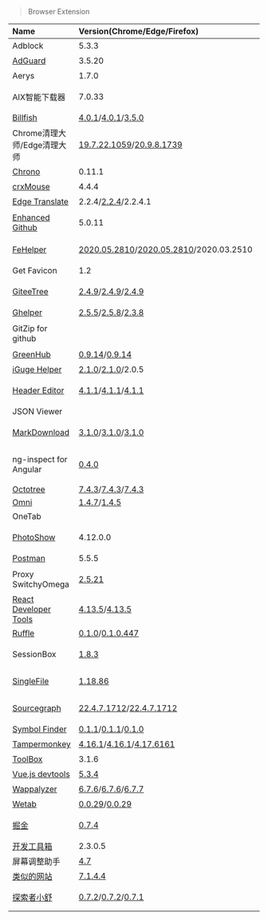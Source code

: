 > Browser Extension

| Name                        | Version(Chrome/Edge/Firefox)                                                    | Description                          |
| :-------------------------- | :------------------------------------------------------------------------------ | :----------------------------------- |
| Adblock                     | 5.3.3                                                                           | 最佳广告拦截工具                     |
| [AdGuard]                   | 3.5.20                                                                          | 广告拦截器                           |
| Aerys                       | 1.7.0                                                                           | 窗口标签管理器                       |
| AIX智能下载器               | 7.0.33                                                                          | 高效实现网页内容的嗅探和下载         |
| [Billfish]                  | [4.0.1][BF-Chrome]/[4.0.1][BF-Edge]/[3.5.0][BF-Firefox]                         | 免费素材管理工具                     |
| Chrome清理大师/Edge清理大师 | [19.7.22.1059][CM-Chrome]/[20.9.8.1739][CM-Edge]                                | 一键清理浏览器垃圾                   |
| [Chrono]                    | 0.11.1                                                                          | 下载管理器                           |
| [crxMouse]                  | 4.4.4                                                                           | 鼠标手势                             |
| [Edge Translate]            | 2.2.4/[2.2.4][EdgeTranslate-Edge]/2.2.4.1                                       | 侧边翻译                             |
| [Enhanced Github]           | 5.0.11                                                                          | 提供GitHub附加组件的浏览器扩展       |
| [FeHelper]                  | [2020.05.2810][FH-Chrome]/[2020.05.2810][FH-Edge]/2020.03.2510                  | Web开发者常用工具集                  |
| Get Favicon                 | 1.2                                                                             | 获取网页的favicon                    |
| [GiteeTree]                 | [2.4.9][GT-Chrome]/[2.4.9][GT-Edge]/[2.4.9][GT-Firefox]                         | 基于Octotree的码云文件树插件         |
| [Ghelper]                   | [2.5.5][GH-Chrome]/[2.5.8][GH-Edge]/[2.3.8][GH-Firefox]                         | 谷歌上网助手                         |
| GitZip for github           |                                                                                 | 高速下载GitHub项目文件夹             |
| [GreenHub]                  | [0.9.14][GreenHub-Chrome]/[0.9.14][GreenHub-Edge]                               | 绿墙-网络出海工具                    |
| [iGuge Helper]              | [2.1.0][iGuge-Chrome]/[2.1.0][iGuge-Edge]/2.0.5                                 | 谷歌学术助手                         |
| [Header Editor]             | [4.1.1][HE-Chrome]/[4.1.1][HE-Edge]/[4.1.1][HE-Firefox]                         | 基于规则修改请求/响应头，进行重定向  |
| JSON Viewer                 |                                                                                 | 方便查看Json结构                     |
| [MarkDownload]              | [3.1.0][MD-Chrome]/[3.1.0][MD-Edge]/[3.1.0][MD-Firefox]                         | 把HTML格式自动转换成Markdown格式     |
| ng-inspect for Angular      | [0.4.0][ng-inspect-for-angular-Chrome]                                          | 用于调试Angular(1.x/4+/lvy)应用程序  |
| [Octotree]                  | [7.4.3][OT-Chrome]/[7.4.3][OT-Edge]/[7.4.3][OT-Firefox]                         | GitHub Code Tree                     |
| [Omni]                      | [1.4.7][Omni-Chrome]/[1.4.5][Omni-Firefox]                                      |                                      |
| OneTab                      |                                                                                 | 一键合并Tab                          |
| [PhotoShow]                 | 4.12.0.0                                                                        | 悬浮快速查看网页原图                 |
| [Postman]                   | 5.5.5                                                                           | 网络API测试工具                      |
| Proxy SwitchyOmega          | [2.5.21][PS-Chrome]                                                             | 快捷地管理和切换代理设置             |
| [React Developer Tools]     | [4.13.5][React-Chrome]/[4.13.5][React-Edge]                                     | React开发工具                        |
| [Ruffle]                    | [0.1.0][Ruffle-Chrome]/[0.1.0.447][Ruffle-Firefox]                              | Flash模拟器                          |
| SessionBox                  | [1.8.3][SB-Chrome]                                                              | 在同一个浏览器上多个账号无缝切换登录 |
| [SingleFile]                | [1.18.86][SingleFile-Chrome]                                                    | 把网页完整保存到本地                 |
| [Sourcegraph]               | [22.4.7.1712][SG-Chrome]/[22.4.7.1712][SG-Firefox]                              | Web代码搜索浏览工具                  |
| [Symbol Finder]             | [0.1.1][SF-Chrome]/[0.1.1][SF-Edge]/[0.1.0][SF-Firefox]                         | 轻松浏览和插入图标                   |
| [Tampermonkey]              | [4.16.1][TM-Chrome]/[4.16.1][TM-Edge]/[4.17.6161][TM-Firefox]                   | 用户脚本管理器                       |
| [ToolBox]                   | 3.1.6                                                                           | 常用工具                             |
| [Vue.js devtools]           | [5.3.4][Vue-Chrome]                                                             | Vue开发工具                          |
| [Wappalyzer]                | [6.7.6][Wappalyzer-Chrome]/[6.7.6][Wappalyzer-Edge]/[6.7.7][Wappalyzer-Firefox] | 识别网站技术栈                       |
| [Wetab]                     | [0.0.29][WT-Chrome]/[0.0.29][WT-Edge]                                           | 小组件新标签页                       |
| [掘金]                      | [0.7.4][juejin-Edge]                                                            | 一站式聚合优质内容·快捷工具·常用网址 |
| [开发工具箱]                | 2.3.0.5                                                                         | 软件开发小工具合集                   |
| 屏幕调整助手                | [4.7][屏幕调整助手-Chrome]                                                      | 更改屏幕的大小                       |
| [类似的网站]                | [7.1.4.4][similar-Chrome]                                                       | 发现相关网站                         |
| [探索者小舒]                | [0.7.2][XS-Chrome]/[0.7.2][XS-Edge]/[0.7.1][XS-Firefox]                         | 强大快捷的搜索切换工具               |

[AdGuard]: https://adguard.com/zh_cn/adguard-browser-extension/overview.html '跳转主页'
[Billfish]: https://www.billfish.cn/ '跳转主页'
[BF-Chrome]: https://chrome.google.com/webstore/detail/billfish-free-material-ma/piohkopmiebhgodfkcfcmjbmgkcnjnmf '跳转Google Store'
[BF-Edge]: https://microsoftedge.microsoft.com/addons/detail/billfish-%E5%85%8D%E8%B4%B9%E7%B4%A0%E6%9D%90%E7%AE%A1%E7%90%86%E5%B7%A5%E5%85%B7v3/kjjmbhmmbfgbaannpbpoaabponeogaop?hl=zh-CN '跳转Microsoft Store'
[BF-Firefox]: https://addons.mozilla.org/zh-CN/firefox/addon/billfish-%E5%85%8D%E8%B4%B9%E5%9B%BE%E7%89%87%E7%AE%A1%E7%90%86%E9%87%87%E9%9B%86%E6%8F%92%E4%BB%B6/ '跳转Firefox Add-ons'
[CM-Chrome]: https://chrome.google.com/webstore/detail/clean-master-the-best-chr/eagiakjmjnblliacokhcalebgnhellfi '跳转Google Store'
[CM-Edge]: https://microsoftedge.microsoft.com/addons/detail/edge%E6%B8%85%E7%90%86%E5%A4%A7%E5%B8%88%EF%BC%9A%E4%B8%80%E9%94%AE%E6%B8%85%E7%90%86%E6%B5%8F%E8%A7%88%E5%99%A8%E5%9E%83%E5%9C%BE%EF%BC%8C%E8%AE%A9%E4%BD%A0%E7%9A%84edg/nlcebdoehkdiojeahkofcfnolkleembf '跳转Microsoft Store'
[Chrono]: https://www.chronodownloader.net/ '跳转主页'
[crxMouse]: https://crxmouse.com/zh-hans/ '跳转主页'
[Edge Translate]: https://github.com/EdgeTranslate/EdgeTranslate '跳转主页'
[EdgeTranslate-Edge]: https://microsoftedge.microsoft.com/addons/detail/%E4%BE%A7%E8%BE%B9%E7%BF%BB%E8%AF%91/bfdogplmndidlpjfhoijckpakkdjkkil '跳转Microsoft Store'
[Enhanced Github]: https://varunmalhotra.xyz/enhanced-github/ '跳转主页'
[FeHelper]: https://www.baidufe.com/fehelper '跳转主页'
[FH-Chrome]: https://chrome.google.com/webstore/detail/fehelper%E5%89%8D%E7%AB%AF%E5%8A%A9%E6%89%8B/pkgccpejnmalmdinmhkkfafefagiiiad '跳转Google Store'
[FH-Edge]: https://microsoftedge.microsoft.com/addons/detail/fehelper%E5%89%8D%E7%AB%AF%E5%8A%A9%E6%89%8B/feolnkbgcbjmamimpfcnklggdcbgakhe '跳转Microsoft Store'
[GiteeTree]: https://gitee.com/oschina/GitCodeTree '跳转主页'
[GT-Chrome]: https://chrome.google.com/webstore/detail/gitcodetree/inaaldjpdbkaodlmdcplgpoibohcmmlj '跳转Google Store'
[GT-Edge]: https://microsoftedge.microsoft.com/addons/detail/giteetree/ialknpjkghajbolmfcbklajihdimifdk '跳转Microsoft Store'
[GT-Firefox]: https://addons.mozilla.org/zh-CN/firefox/addon/giteetree/ '跳转Firefox Add-ons'
[Ghelper]: https://ghelper.xyz/ '跳转主页'
[GH-Chrome]: https://chrome.google.com/webstore/detail/%E8%B0%B7%E6%AD%8C%E4%B8%8A%E7%BD%91%E5%8A%A9%E6%89%8B/cieikaeocafmceoapfogpffaalkncpkc '跳转Google Store'
[GH-Firefox]: https://addons.mozilla.org/zh-CN/firefox/addon/%E8%B0%B7%E6%AD%8C%E4%B8%8A%E7%BD%91%E5%8A%A9%E6%89%8B-%E5%AE%98%E7%BD%91%E7%89%88/ '跳转Firefox Add-ons'
[GH-Edge]: https://microsoftedge.microsoft.com/addons/detail/%E8%B0%B7%E6%AD%8C%E4%B8%8A%E7%BD%91%E5%8A%A9%E6%89%8B/eoboojokdmamahfilfmamjjkcmkmddgk '跳转Microsoft Store'
[GreenHub]: https://github.com/pablocc1979/Green-Hub-Proxy/ '跳转主页'
[GreenHub-Chrome]: https://chrome.google.com/webstore/detail/greenhub-free-vpn/knmhokeiipedacnhpjklbjmfgedfohco '跳转Google Store'
[GreenHub-Edge]: https://microsoftedge.microsoft.com/addons/detail/greenhub%E7%BB%BF%E5%A2%99%E2%80%94%E7%BD%91%E7%BB%9C%E5%87%BA%E6%B5%B7%E5%B7%A5%E5%85%B7/hholdpohidinjmkoanabdchniingdfac '跳转Microsoft Store'
[iGuge Helper]: https://iguge.xyz/ '跳转主页'
[iGuge-Chrome]: https://chrome.google.com/webstore/detail/igg%E8%B0%B7%E6%AD%8C%E5%AD%A6%E6%9C%AF%E5%8A%A9%E6%89%8B/ncldcbhpeplkfijdhnoepdgdnmjkckij '跳转Google Store'
[iGuge-Edge]: https://microsoftedge.microsoft.com/addons/detail/igg%E8%B0%B7%E6%AD%8C%E5%AD%A6%E6%9C%AF%E5%8A%A9%E6%89%8B/mchibleoefileemjfghfejaggonplmmg '跳转Microsoft Store'
[ng-inspect-for-angular-Chrome]: https://chrome.google.com/webstore/detail/ng-inspect-for-angular1x4/onfmmmemcmipkohkkgofiojpiahbpogh '跳转Google Store'
[Header Editor]: https://he.firefoxcn.net/ '跳转主页'
[HE-Chrome]: https://chrome.google.com/webstore/detail/header-editor/eningockdidmgiojffjmkdblpjocbhgh '跳转Google Store'
[HE-Edge]: https://microsoftedge.microsoft.com/addons/detail/header-editor/afopnekiinpekooejpchnkgfffaeceko '跳转Microsoft Store'
[HE-Firefox]: https://addons.mozilla.org/zh-CN/firefox/addon/header-editor/ '跳转Firefox Add-ons'
[MarkDownload]: https://github.com/deathau/markdownload '跳转主页'
[MD-Chrome]: https://chrome.google.com/webstore/detail/markdownload-markdown-web/pcmpcfapbekmbjjkdalcgopdkipoggdi '跳转Google Store'
[MD-Edge]: https://microsoftedge.microsoft.com/addons/detail/markdownload-markdown-w/hajanaajapkhaabfcofdjgjnlgkdkknm '跳转Microsoft Store'
[MD-Firefox]: https://addons.mozilla.org/zh-CN/firefox/addon/markdownload/ '跳转Firefox Add-ons'
[Octotree]: https://www.octotree.io/ '跳转主页'
[OT-Chrome]: https://chrome.google.com/webstore/detail/octotree-github-code-tree/bkhaagjahfmjljalopjnoealnfndnagc '跳转Google Store'
[OT-Edge]: https://microsoftedge.microsoft.com/addons/detail/octotree-github-code-tr/joagmknfcgpikbadjkaikmnhpjadihjg '跳转Microsoft Store'
[OT-Firefox]: https://addons.mozilla.org/zh-CN/firefox/addon/octotree/ '跳转Firefox Add-ons'
[Omni]: https://github.com/alyssaxuu/omni '跳转主页'
[Omni-Chrome]: https://chrome.google.com/webstore/detail/omni/mapjgeachilmcbbokkgcbgpbakaaeehi '跳转Google Store'
[Omni-Firefox]: https://addons.mozilla.org/zh-CN/firefox/addon/omnisearch/ '跳转Firefox Add-ons'
[PhotoShow]: https://github.com/Mr-VincentW/PhotoShow '跳转主页'
[Postman]: https://www.postman.com/downloads/ '跳转主页'
[PS-Chrome]: https://chrome.google.com/webstore/detail/proxy-switchyomega/padekgcemlokbadohgkifijomclgjgif '跳转Google Store'
[React Developer Tools]: https://github.com/facebook/react '跳转主页'
[React-Chrome]: https://chrome.google.com/webstore/detail/react-developer-tools/fmkadmapgofadopljbjfkapdkoienihi '跳转Google Store'
[React-Edge]: https://microsoftedge.microsoft.com/addons/detail/react-developer-tools/gpphkfbcpidddadnkolkpfckpihlkkil '跳转Microsoft Store'
[Ruffle]: https://ruffle.rs/ '跳转主页'
[Ruffle-Chrome]: https://chrome.google.com/webstore/detail/ruffle/donbcfbmhbcapadipfkeojnmajbakjdc '跳转Google Store'
[Ruffle-Firefox]: https://addons.mozilla.org/zh-CN/firefox/addon/ruffle_rs/ '跳转Firefox Add-ons'
[SB-Chrome]: https://chrome.google.com/webstore/detail/sessionbox-multi-login-to/megbklhjamjbcafknkgmokldgolkdfig '跳转Google Store'
[SingleFile]: https://github.com/gildas-lormeau/SingleFile '跳转主页'
[SingleFile-Chrome]: https://chrome.google.com/webstore/detail/singlefile/mpiodijhokgodhhofbcjdecpffjipkle '跳转Google Store'
[Sourcegraph]: https://sourcegraph.com/ '跳转主页'
[SG-Chrome]: https://chrome.google.com/webstore/detail/sourcegraph/dgjhfomjieaadpoljlnidmbgkdffpack '跳转Google Store'
[SG-Firefox]: https://addons.mozilla.org/zh-CN/firefox/addon/sourcegraph-for-firefox/ '跳转Firefox Add-ons'
[Tampermonkey]: https://www.tampermonkey.net/ '跳转主页'
[TM-Chrome]: https://chrome.google.com/webstore/detail/tampermonkey/dhdgffkkebhmkfjojejmpbldmpobfkfo '跳转Google Store'
[TM-Edge]: https://microsoftedge.microsoft.com/addons/detail/tampermonkey/iikmkjmpaadaobahmlepeloendndfphd '跳转Microsoft Store'
[TM-Firefox]: https://addons.mozilla.org/zh-CN/firefox/addon/tampermonkey/ '跳转Firefox Add-ons'
[ToolBox]: http://chenapp.com/chrome/developtools '跳转主页'
[Vue.js devtools]: https://devtools.vuejs.org/ '跳转主页'
[Vue-Chrome]: https://chrome.google.com/webstore/detail/vuejs-devtools/nhdogjmejiglipccpnnnanhbledajbpd '跳转Google Store'
[Wappalyzer]: https://www.wappalyzer.com/ '跳转主页'
[Wappalyzer-Chrome]: https://chrome.google.com/webstore/detail/wappalyzer/gppongmhjkpfnbhagpmjfkannfbllamg '跳转Google Store'
[Wappalyzer-Edge]: https://microsoftedge.microsoft.com/addons/detail/wappalyzer/mnbndgmknlpdjdnjfmfcdjoegcckoikn '跳转Microsoft Store'
[Wappalyzer-Firefox]: https://addons.mozilla.org/zh-CN/firefox/addon/wappalyzer/ '跳转Firefox Add-ons'
[Wetab]: https://www.wetab.link/ '跳转主页'
[WT-Chrome]: https://chrome.google.com/webstore/detail/wetab-%E6%96%B0%E6%A0%87%E7%AD%BE%E9%A1%B5/aikflfpejipbpjdlfabpgclhblkpaafo '跳转Google Store'
[WT-Edge]: https://microsoftedge.microsoft.com/addons/detail/wetab-%E6%96%B0%E6%A0%87%E7%AD%BE%E9%A1%B5/bpelnogcookhocnaokfpoeinibimbeff '跳转Microsoft Store'
[掘金]: https://juejin.cn/extension '跳转主页'
[juejin-Edge]: https://microsoftedge.microsoft.com/addons/detail/%E7%A8%80%E5%9C%9F%E6%8E%98%E9%87%91/iblloeofmdhfkbkpjkkombjngddeocjk '跳转Microsoft Store'
[开发工具箱]: https://www.box3.cn/ '跳转主页'
[屏幕调整助手-Chrome]: https://chrome.google.com/webstore/detail/%E5%B1%8F%E5%B9%95%E8%B0%83%E6%95%B4%E5%8A%A9%E6%89%8B/ajgidahckhliegaonfgbialbcpcljach '跳转Google Store'
[类似的网站]: https://www.similarsites.com/ '跳转主页'
[similar-Chrome]: https://chrome.google.com/webstore/detail/similar-sites-discover-re/necpbmbhhdiplmfhmjicabdeighkndkn '跳转Google Store'
[Symbol Finder]: https://mybrowseraddon.com/symbol-finder.html '跳转主页'
[SF-Chrome]: https://chrome.google.com/webstore/detail/symbol-finder/jkkcdhfbndheafipanegbnmhledmdcjj '跳转Google Store'
[SF-Edge]: https://microsoftedge.microsoft.com/addons/detail/symbol-finder/jkgpgpgilkkfmejondehknfkobjcdbgg '跳转Microsoft Store'
[SF-Firefox]: https://addons.mozilla.org/zh-CN/firefox/addon/symbol-finder/ '跳转Firefox Add-ons'
[探索者小舒]: https://ex.xiaoshu.app/ '跳转主页'
[XS-Chrome]: https://chrome.google.com/webstore/detail/lcalpcoppmdamffdmmchmadbpaoibaep '跳转Google Store'
[XS-Edge]: https://microsoftedge.microsoft.com/addons/detail/%E6%8E%A2%E7%B4%A2%E8%80%85%E5%B0%8F%E8%88%92/coneollgjonabefaacemccaknmicmncj '跳转Microsoft Store'
[XS-Firefox]: https://addons.mozilla.org/zh-CN/firefox/addon/explorer-xiaoshu/ '跳转Firefox Add-ons'
